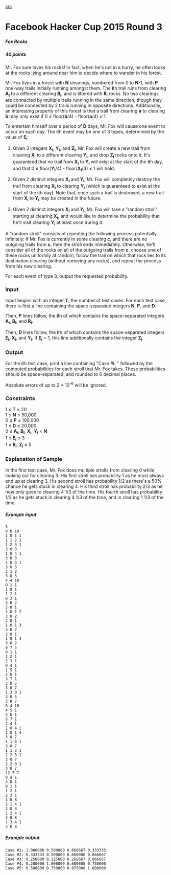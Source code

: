 [src](/hackercup/problems.php?pid=602966206500471&round=890884524269795)

# Facebook Hacker Cup 2015 Round 3

##### Fox Rocks

##### 40 points 

Mr. Fox sure loves his rocks! In fact, when he's not in a hurry, he often
looks at the rocks lying around near him to decide where to wander in his
forest.

Mr. Fox lives in a forest with **N** clearings, numbered from 0 to **N**-1,
with **P** one-way trails initially running amongst them. The **i**th trail
runs from clearing **A<sub>i</sub>** to a different clearing
**B<sub>i</sub>**, and is littered with **R<sub>i</sub>** rocks. No two
clearings are connected by multiple trails running in the same direction,
though they could be connected by 2 trails running in opposite directions.
Additionally, an interesting property of this forest is that a trail from
clearing **a** to clearing **b** may only exist if 0 ≤ floor(**b**/4) -
floor(**a**/4) ≤ 1.

To entertain himself over a period of **D** days, Mr. Fox will cause one event
to occur on each day. The **i**th event may be one of 3 types, determined by
the value of **E<sub>i</sub>**:

  1. Given 3 integers **X<sub>i</sub>**, **Y<sub>i</sub>**, and **Z<sub>i</sub>**, Mr. Fox will create a new trail from clearing **X<sub>i</sub>** to a different clearing **Y<sub>i</sub>**, and drop **Z<sub>i</sub>** rocks onto it. It's guaranteed that no trail from **X<sub>i</sub>** to **Y<sub>i</sub>** will exist at the start of the **i**th day, and that 0 ≤ floor(**Y<sub>i</sub>**/4) - floor(**X<sub>i</sub>**/4) ≤ 1 will hold. 

  2. Given 2 distinct integers **X<sub>i</sub>** and **Y<sub>i</sub>**, Mr. Fox will completely destroy the trail from clearing **X<sub>i</sub>** to clearing **Y<sub>i</sub>** (which is guaranteed to exist at the start of the **i**th day). Note that, once such a trail is destroyed, a new trail from **X<sub>i</sub>** to **Y<sub>i</sub>** may be created in the future. 

  3. Given 2 distinct integers **X<sub>i</sub>** and **Y<sub>i</sub>**, Mr. Fox will take a "random stroll" starting at clearing **X<sub>i</sub>**, and would like to determine the probability that he'll visit clearing **Y<sub>i</sub>** at least once during it. 

A "random stroll" consists of repeating the following process potentially
infinitely: If Mr. Fox is currently in some clearing **c**, and there are no
outgoing trails from **c**, then the stroll ends immediately. Otherwise, he'll
consider all of the rocks on all of the outgoing trails from **c**, choose one
of these rocks uniformly at random, follow the trail on which that rock lies
to its destination clearing (without removing any rocks), and repeat the
process from his new clearing.

For each event of type 3, output the requested probability.

### Input

Input begins with an integer **T**, the number of test cases. For each test
case, there is first a line containing the space-separated integers **N**,
**P**, and **D**.

Then, **P** lines follow, the **i**th of which contains the space-separated
integers **A<sub>i</sub>**, **B<sub>i</sub>**, and **R<sub>i</sub>**.

Then, **D** lines follow, the **i**th of which contains the space-separated
integers **E<sub>i</sub>**, **X<sub>i</sub>**, and **Y<sub>i</sub>**. If
**E<sub>i</sub>** = 1, this line additionally contains the integer
**Z<sub>i</sub>**.

### Output

For the **i**th test case, print a line containing "Case #**i**: " followed by
the computed probabilities for each stroll that Mr. Fox takes. These
probabilities should be space-separated, and rounded to 6 decimal places.

Absolute errors of up to 2 * 10<sup>-6</sup> will be ignored.

### Constraints

1 ≤ **T** ≤ 20  
1 ≤ **N** ≤ 50,000  
0 ≤ **P** ≤ 100,000  
1 ≤ **D** ≤ 20,000  
0 ≤ **A<sub>i</sub>**, **B<sub>i</sub>**, **X<sub>i</sub>**, **Y<sub>i</sub>**
< **N**  
1 ≤ **E<sub>i</sub>** ≤ 3  
1 ≤ **R<sub>i</sub>**, **Z<sub>i</sub>** ≤ 5  

### Explanation of Sample

In the first test case, Mr. Fox does multiple strolls from clearing 0 while
looking out for clearing 3. His first stroll has probability 1 as he must
always end up at clearing 3. His second stroll has probability 1/2 as there's
a 50% chance he gets stuck in clearing 4. His third stroll has probability 2/3
as he now only goes to clearing 4 1/3 of the time. His fourth stroll has
probability 1/3 as he gets stuck in clearing 4 1/3 of the time, and in
clearing 1 1/3 of the time.

##### Example input

```
5
8 0 10
1 0 1 1
1 1 2 1
1 2 3 1
3 0 3
1 0 4 1
3 0 3
1 0 3 1
3 0 3
2 1 2
3 0 3
4 4 10
0 1 1
1 0 1
1 2 1
0 3 1
3 0 2
2 0 1
1 0 1 2
3 0 2
2 0 1
1 0 1 3
3 0 2
2 0 1
1 0 1 4
3 0 2
8 7 5
0 1 1
1 2 1
2 3 1
0 4 1
1 5 1
2 6 1
3 7 1
3 0 5
3 0 7
1 3 0 1
3 0 5
3 0 7
8 4 10
4 5 1
5 6 1
6 7 1
7 4 1
1 0 4 1
1 0 1 4
3 0 7
1 1 6 1
3 0 7
1 1 2 1
1 2 3 1
3 0 7
1 2 0 1
3 0 7
12 5 7
0 4 1
4 8 1
0 1 1
1 2 1
2 3 1
3 0 8
1 1 4 1
3 0 8
1 2 4 1
3 0 8
1 3 4 1
3 0 8

```

##### Example output

```
Case #1: 1.000000 0.500000 0.666667 0.333333
Case #2: 0.333333 0.500000 0.600000 0.666667
Case #3: 0.250000 0.125000 0.266667 0.066667
Case #4: 0.200000 1.000000 0.600000 0.750000
Case #5: 0.500000 0.750000 0.875000 1.000000

```
